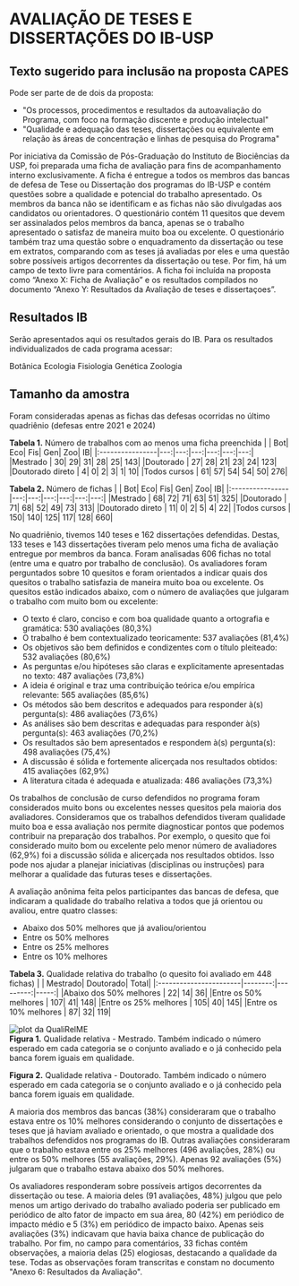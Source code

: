 # AVALIAÇÃO DE TESES E DISSERTAÇÕES DO IB-USP 

## Texto sugerido para inclusão na proposta CAPES

Pode ser parte de de dois da proposta: 
- "Os processos, procedimentos e resultados da autoavaliação do Programa, com foco na formação discente e produção intelectual"
- "Qualidade e adequação das teses, dissertações ou equivalente em relação às áreas de concentração e linhas de pesquisa do Programa"

Por iniciativa da Comissão de Pós-Graduação do Instituto de Biociências da USP, foi preparada uma ficha de avaliação para fins de acompanhamento interno exclusivamente. A ficha é entregue a todos os membros das bancas de defesa de Tese ou Dissertação dos programas do IB-USP e contém questões sobre a qualidade e potencial do trabalho apresentado. Os membros da banca não se identificam e as fichas não são divulgadas aos candidatos ou orientadores. O questionário contém 11 quesitos que devem ser assinalados pelos membros da banca, apenas se o trabalho apresentado o satisfaz de maneira muito boa ou excelente. O questionário também traz uma questão sobre o enquadramento da dissertação ou tese em extratos, comparando com as teses já avaliadas por eles e uma questão sobre possíveis artigos decorrentes da dissertação ou tese. Por fim, há um campo de texto livre para comentários. A ficha foi incluída na proposta como “Anexo X: Ficha de Avaliação” e os resultados compilados no documento “Anexo Y: Resultados da Avaliação de teses e dissertaçoes”.

## Resultados IB 

Serão apresentados aqui os resultados gerais do IB. Para os resultados individualizados de cada programa acessar:

Botânica
Ecologia
Fisiologia
Genética
Zoologia 

## Tamanho da amostra

Foram consideradas apenas as fichas das defesas ocorridas no último quadriênio (defesas entre 2021 e 2024)

**Tabela 1.** Número de trabalhos com ao menos uma ficha preenchida 
|                 | Bot| Eco| Fis| Gen| Zoo|  IB|
|:----------------|---:|---:|---:|---:|---:|---:|
|Mestrado         |  30|  29|  31|  28|  25| 143|
|Doutorado        |  27|  28|  21|  23|  24| 123|
|Doutorado direto |   4|   0|   2|   3|   1|  10|
|Todos cursos     |  61|  57|  54|  54|  50| 276|

**Tabela 2.** Número de fichas 
|                 | Bot| Eco| Fis| Gen| Zoo|  IB|
|:----------------|---:|---:|---:|---:|---:|---:|
|Mestrado         |  68|  72|  71|  63|  51| 325|
|Doutorado        |  71|  68|  52|  49|  73| 313|
|Doutorado direto |  11|   0|   2|   5|   4|  22|
|Todos cursos     | 150| 140| 125| 117| 128| 660|

 
No quadriênio, tivemos 140 teses e 162 dissertações defendidas. Destas, 133 teses e 143 dissertações tiveram pelo menos uma ficha de avaliação entregue por membros da banca. Foram analisadas 606 fichas no total (entre uma e quatro por trabalho de conclusão). Os avaliadores foram perguntados sobre 10 quesitos e foram orientados a indicar quais dos quesitos o trabalho satisfazia de maneira muito boa ou excelente. Os quesitos estão indicados abaixo, com o número de avaliações que julgaram o trabalho com muito bom ou excelente:
 
- O texto é claro, conciso e com boa qualidade quanto a ortografia e gramática: 530 avaliações (80,3%)
- O trabalho é bem contextualizado teoricamente: 537 avaliações (81,4%)
- Os objetivos são bem definidos e condizentes com o título pleiteado: 532 avaliações (80,6%)
- As perguntas e/ou hipóteses são claras e explicitamente apresentadas no texto: 487 avaliações (73,8%)
- A ideia é original e traz uma contribuição teórica e/ou empírica relevante: 565 avaliações (85,6%)
- Os métodos são bem descritos e adequados para responder à(s) pergunta(s): 486 avaliações (73,6%)
- As análises são bem descritas e adequadas para responder à(s) pergunta(s): 463 avaliações (70,2%)
- Os resultados são bem apresentados e respondem à(s) pergunta(s): 498 avaliações (75,4%)
- A discussão é sólida e fortemente alicerçada nos resultados obtidos: 415 avaliações (62,9%)
 - A literatura citada é adequada e atualizada: 486 avaliações (73,3%)

Os trabalhos de conclusão de curso defendidos no programa foram considerados muito bons ou excelentes nesses quesitos pela maioria dos avaliadores. Consideramos que os trabalhos defendidos tiveram qualidade muito boa e essa avaliação nos permite diagnosticar pontos que podemos contribuir na preparação dos trabalhos. Por exemplo, o quesito que foi considerado muito bom ou excelente pelo menor número de avaliadores (62,9%) foi a discussão sólida e alicerçada nos resultados obtidos. Isso pode nos ajudar a planejar iniciativas (disciplinas ou instruções) para melhorar a qualidade das futuras teses e dissertações. 
 
A avaliação anônima feita pelos participantes das bancas de defesa, que indicaram a qualidade do trabalho relativa a todos que já orientou ou avaliou, entre quatro classes:

- Abaixo dos 50% melhores que já avaliou/orientou
- Entre os 50% melhores
- Entre os 25% melhores
- Entre os 10% melhores


**Tabela 3.** Qualidade relativa do trabalho (o quesito foi avaliado em 448 fichas)
|                        | Mestrado| Doutorado| Total| 
|:-----------------------|--------:|---------:|-----:|
|Abaixo dos 50% melhores |       22|        14|    36| 
|Entre os 50% melhores   |      107|        41|   148| 
|Entre os 25% melhores   |      105|        40|   145| 
|Entre os 10% melhores   |       87|        32|   119|


![plot da QualiRelME](/avaliacao2025/2021-2024/images/qualME.png)  
**Figura 1.** Qualidade relativa - Mestrado. Também indicado o número esperado em cada categoria se o conjunto avaliado e o já conhecido pela banca forem iguais em qualidade. 

**Figura 2.** Qualidade relativa - Doutorado. Também indicado o número esperado em cada categoria se o conjunto avaliado e o já conhecido pela banca forem iguais em qualidade. 


A maioria dos membros das bancas (38%) consideraram que o trabalho estava entre os 10% melhores considerando o conjunto de dissertações e teses que já haviam avaliado e orientado, o que mostra a qualidade dos trabalhos defendidos nos programas do IB. Outras avaliações consideraram que o trabalho estava entre os 25% melhores (496 avaliações, 28%) ou entre os 50% melhores (55 avaliações, 29%). Apenas 92 avaliações (5%) julgaram que o trabalho estava abaixo dos 50% melhores. 
 
Os avaliadores responderam sobre possíveis artigos decorrentes da dissertação ou tese. A maioria deles (91 avaliações, 48%) julgou que pelo menos um artigo derivado do trabalho avaliado poderia ser publicado em periódico de alto fator de impacto em sua área, 80 (42%) em periódico de impacto médio e 5 (3%) em periódico de impacto baixo. Apenas seis avaliações (3%) indicavam que havia baixa chance de publicação do trabalho. Por fim, no campo para comentários, 33 fichas contém observações, a maioria delas (25) elogiosas, destacando a qualidade da tese. Todas as observações foram transcritas e constam no documento "Anexo 6: Resultados da Avaliação". 




